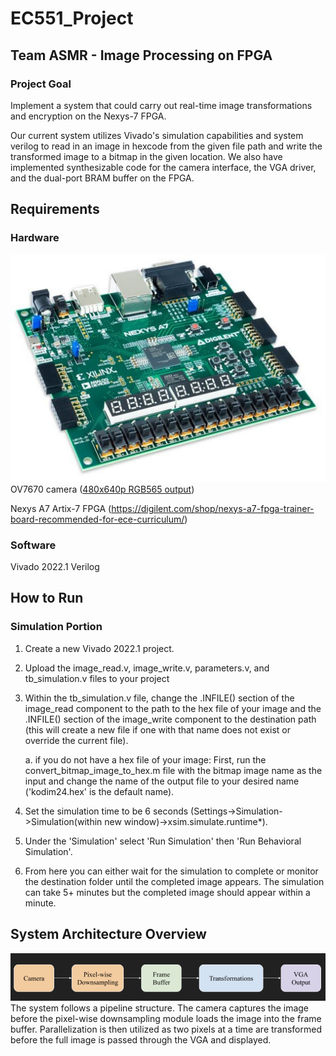 # EC551_Project
## Team ASMR - Image Processing on FPGA

### Project Goal

Implement a system that could carry out real-time image transformations and encryption on the Nexys-7 FPGA.

Our current system utilizes Vivado's simulation capabilities and system verilog to read in an image in hexcode from the given file path and write the transformed image to a bitmap in the given location. We also have implemented synthesizable code for the camera interface, the VGA driver, and the dual-port BRAM buffer on the FPGA.

## Requirements 

### Hardware
![FPGA_Board](images/NexysA7-obl-600__85101.jpg)
OV7670 camera ([480x640p RGB565 output](https://www.amazon.com/HiLetgo-OV7670-640x480-0-3Mega-Arduino/dp/B07S66Y3ZQ))
          
Nexys A7 Artix-7 FPGA (https://digilent.com/shop/nexys-a7-fpga-trainer-board-recommended-for-ece-curriculum/)

### Software
Vivado 2022.1
Verilog

## How to Run

### Simulation Portion
1. Create a new Vivado 2022.1 project.

2. Upload the image_read.v, image_write.v, parameters.v, and tb_simulation.v files to your project

3. Within the tb_simulation.v file, change the .INFILE() section of the image_read component to the path to the hex file of your image and the .INFILE() section of the image_write component to the destination path (this will create a new file if one with that name does not exist or override the current file).

   a. if you do not have a hex file of your image: First, run the convert_bitmap_image_to_hex.m file with the bitmap image name as the input and change the name of the output file to your desired name ('kodim24.hex' is the default name).

4. Set the simulation time to be 6 seconds (Settings->Simulation->Simulation(within new window)->xsim.simulate.runtime*).

5. Under the 'Simulation' select 'Run Simulation' then 'Run Behavioral Simulation'.

6. From here you can either wait for the simulation to complete or monitor the destination folder until the completed image appears. The simulation can take 5+ minutes but the completed image should appear within a minute.   

## System Architecture Overview
![overview](/images/551_overview_arch.png)
The system follows a pipeline structure. The camera captures the image before the pixel-wise downsampling module loads the image into the frame buffer. Parallelization is then utilized as two pixels at a time are transformed before the full image is passed through the VGA and displayed.




